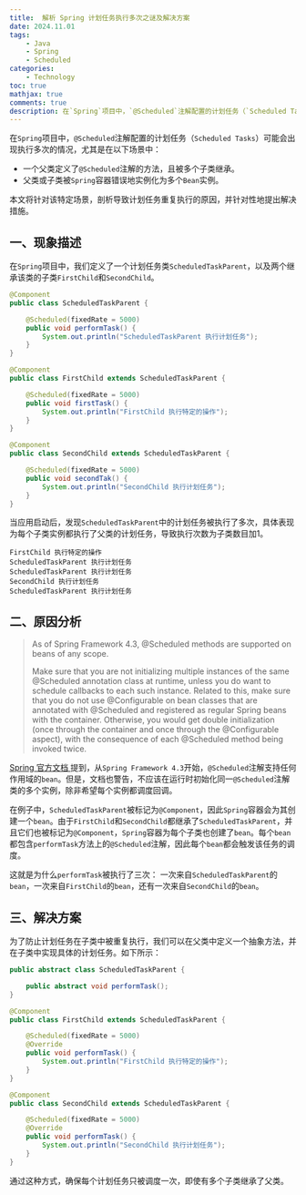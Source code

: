 ```yaml
---
title:  解析 Spring 计划任务执行多次之谜及解决方案
date: 2024.11.01 
tags: 
    - Java
    - Spring
    - Scheduled
categories:  
    - Technology
toc: true
mathjax: true 
comments: true
description: 在`Spring`项目中，`@Scheduled`注解配置的计划任务（`Scheduled Tasks`）可能会出现执行多次的情况
---
```


在`Spring`项目中，`@Scheduled`注解配置的计划任务（`Scheduled Tasks`）可能会出现执行多次的情况，尤其是在以下场景中：

- 一个父类定义了`@Scheduled`注解的方法，且被多个子类继承。
- 父类或子类被`Spring`容器错误地实例化为多个`Bean`实例。

本文将针对该特定场景，剖析导致计划任务重复执行的原因，并针对性地提出解决措施。

## 一、现象描述

在`Spring`项目中，我们定义了一个计划任务类`ScheduledTaskParent`，以及两个继承该类的子类`FirstChild`和`SecondChild`。

```Java
@Component
public class ScheduledTaskParent {

    @Scheduled(fixedRate = 5000)
    public void performTask() {
        System.out.println("ScheduledTaskParent 执行计划任务");
    }
}

@Component
public class FirstChild extends ScheduledTaskParent {

    @Scheduled(fixedRate = 5000)
    public void firstTask() {
        System.out.println("FirstChild 执行特定的操作");
    }
}

@Component
public class SecondChild extends ScheduledTaskParent {

    @Scheduled(fixedRate = 5000)
    public void secondTak() {
        System.out.println("SecondChild 执行计划任务");
    }
}
```

当应用启动后，发现`ScheduledTaskParent`中的计划任务被执行了多次，具体表现为每个子类实例都执行了父类的计划任务，导致执行次数为子类数目加1。

```Text
FirstChild 执行特定的操作
ScheduledTaskParent 执行计划任务
ScheduledTaskParent 执行计划任务
SecondChild 执行计划任务
ScheduledTaskParent 执行计划任务
```

## 二、原因分析

> As of Spring Framework 4.3, @Scheduled methods are supported on beans of any scope.
> 
> Make sure that you are not initializing multiple instances of the same @Scheduled annotation class at runtime, unless you do want to schedule callbacks to each such instance. Related to this, make sure that you do not use @Configurable on bean classes that are annotated with @Scheduled and registered as regular Spring beans with the container. Otherwise, you would get double initialization (once through the container and once through the @Configurable aspect), with the consequence of each @Scheduled method being invoked twice.

[Spring 官方文档 ](https://docs.spring.io/spring-framework/reference/integration/scheduling.html)提到，从`Spring Framework 4.3`开始，`@Scheduled`注解支持任何作用域的`bean`。但是，文档也警告，不应该在运行时初始化同一`@Scheduled`注解类的多个实例，除非希望每个实例都调度回调。

在例子中，`ScheduledTaskParent`被标记为`@Component`，因此`Spring`容器会为其创建一个`bean`。由于`FirstChild`和`SecondChild`都继承了`ScheduledTaskParent`，并且它们也被标记为`@Component`，`Spring`容器为每个子类也创建了`bean`。每个`bean`都包含`performTask`方法上的`@Scheduled`注解，因此每个`bean`都会触发该任务的调度。

这就是为什么`performTask`被执行了三次：
一次来自`ScheduledTaskParent`的`bean`，一次来自`FirstChild`的`bean`，还有一次来自`SecondChild`的`bean`。

## 三、解决方案

为了防止计划任务在子类中被重复执行，我们可以在父类中定义一个抽象方法，并在子类中实现具体的计划任务。如下所示：

```Java
public abstract class ScheduledTaskParent {

    public abstract void performTask();
}

@Component
public class FirstChild extends ScheduledTaskParent {

    @Scheduled(fixedRate = 5000)
    @Override
    public void performTask() {
        System.out.println("FirstChild 执行特定的操作");
    }
}

@Component
public class SecondChild extends ScheduledTaskParent {

    @Scheduled(fixedRate = 5000)
    @Override
    public void performTask() {
        System.out.println("SecondChild 执行计划任务");
    }
}
```

通过这种方式，确保每个计划任务只被调度一次，即使有多个子类继承了父类。
